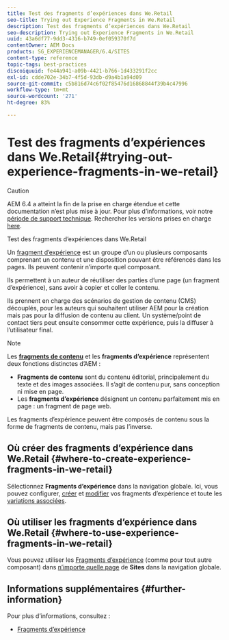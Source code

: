 ```yaml
---
title: Test des fragments d’expériences dans We.Retail
seo-title: Trying out Experience Fragments in We.Retail
description: Test des fragments d’expériences dans We.Retail
seo-description: Trying out Experience Fragments in We.Retail
uuid: 43a6df77-9dd3-4316-b749-0ef059370f7d
contentOwner: AEM Docs
products: SG_EXPERIENCEMANAGER/6.4/SITES
content-type: reference
topic-tags: best-practices
discoiquuid: fe44a941-a09b-4421-b766-1d433291f2cc
exl-id: cdde702e-34b7-4f5d-93db-d9a4b1a94d09
source-git-commit: c5b816d74c6f02f85476d16868844f39b4c47996
workflow-type: tm+mt
source-wordcount: '271'
ht-degree: 83%

---
```


# Test des fragments d’expériences dans We.Retail{#trying-out-experience-fragments-in-we-retail}

>[!CAUTION]
>
>AEM 6.4 a atteint la fin de la prise en charge étendue et cette documentation n’est plus mise à jour. Pour plus d’informations, voir notre [période de support technique](https://helpx.adobe.com/fr/support/programs/eol-matrix.html). Rechercher les versions prises en charge [here](https://experienceleague.adobe.com/docs/?lang=fr).

Test des fragments d’expériences dans We.Retail

Un [fragment d’expérience](/help/sites-authoring/experience-fragments.md) est un groupe d’un ou plusieurs composants comprenant un contenu et une disposition pouvant être référencés dans les pages. Ils peuvent contenir n’importe quel composant.

Ils permettent à un auteur de réutiliser des parties d’une page (un fragment d’expérience), sans avoir à copier et coller le contenu.

Ils prennent en charge des scénarios de gestion de contenu (CMS) découplés, pour les auteurs qui souhaitent utiliser AEM pour la création mais pas pour la diffusion de contenu au client. Un système/point de contact tiers peut ensuite consommer cette expérience, puis la diffuser à l’utilisateur final.

>[!NOTE]
>
>Les **[fragments de contenu](/help/sites-developing/we-retail-content-fragments.md)** et les **fragments d’expérience** représentent deux fonctions distinctes d’AEM :
>
>* **Fragments de contenu** sont du contenu éditorial, principalement du texte et des images associées. Il s’agit de contenu pur, sans conception ni mise en page.
>* Les **fragments d’expérience** désignent un contenu parfaitement mis en page : un fragment de page web.
>
>Les fragments d’expérience peuvent être composés de contenu sous la forme de fragments de contenu, mais pas l’inverse.

## Où créer des fragments d’expérience dans We.Retail {#where-to-create-experience-fragments-in-we-retail}

Sélectionnez **Fragments d’expérience** dans la navigation globale. Ici, vous pouvez configurer, [créer](/help/sites-authoring/experience-fragments.md#creating-an-experience-fragment) et [modifier](/help/sites-authoring/experience-fragments.md#editing-your-experience-fragment) vos fragments d’expérience et toute les [variations associées](/help/sites-authoring/experience-fragments.md#creating-an-experience-fragment-variation).

## Où utiliser les fragments d’expérience dans We.Retail {#where-to-use-experience-fragments-in-we-retail}

Vous pouvez utiliser les [Fragments d’expérience](/help/sites-authoring/experience-fragments.md#using-your-experience-fragment) (comme pour tout autre composant) dans [n’importe quelle page](/help/sites-authoring/editing-content.md) de **Sites** dans la navigation globale.

## Informations supplémentaires {#further-information}

Pour plus d’informations, consultez :

* [Fragments d’expérience](/help/sites-authoring/experience-fragments.md)
